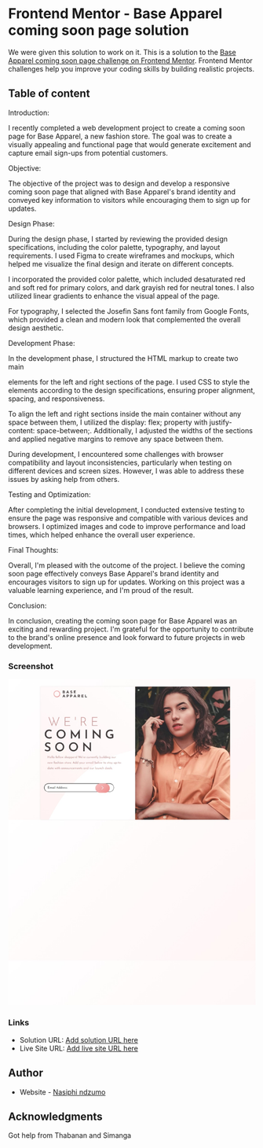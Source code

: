 # Frontend Mentor - Base Apparel coming soon page solution
We were given this solution to work on it.
This is a solution to the [Base Apparel coming soon page challenge on Frontend Mentor](https://www.frontendmentor.io/challenges/base-apparel-coming-soon-page-5d46b47f8db8a7063f9331a0). Frontend Mentor challenges help you improve your coding skills by building realistic projects. 

## Table of content
Introduction:

I recently completed a web development project to create a coming soon page for Base Apparel, a new fashion store. The goal was to create a visually appealing and functional page that would generate excitement and capture email sign-ups from potential customers.

Objective:

The objective of the project was to design and develop a responsive coming soon page that aligned with Base Apparel's brand identity and conveyed key information to visitors while encouraging them to sign up for updates.

Design Phase:

During the design phase, I started by reviewing the provided design specifications, including the color palette, typography, and layout requirements. I used Figma to create wireframes and mockups, which helped me visualize the final design and iterate on different concepts.

I incorporated the provided color palette, which included desaturated red and soft red for primary colors, and dark grayish red for neutral tones. I also utilized linear gradients to enhance the visual appeal of the page.

For typography, I selected the Josefin Sans font family from Google Fonts, which provided a clean and modern look that complemented the overall design aesthetic.

Development Phase:

In the development phase, I structured the HTML markup to create two main <div> elements for the left and right sections of the page. I used CSS to style the elements according to the design specifications, ensuring proper alignment, spacing, and responsiveness.

To align the left and right sections inside the main container without any space between them, I utilized the display: flex; property with justify-content: space-between;. Additionally, I adjusted the widths of the sections and applied negative margins to remove any space between them.

During development, I encountered some challenges with browser compatibility and layout inconsistencies, particularly when testing on different devices and screen sizes. However, I was able to address these issues by  asking help from others.

Testing and Optimization:

After completing the initial development, I conducted extensive testing to ensure the page was responsive and compatible with various devices and browsers. I optimized images and code to improve performance and load times, which helped enhance the overall user experience.

Final Thoughts:

Overall, I'm pleased with the outcome of the project. I believe the coming soon page effectively conveys Base Apparel's brand identity and encourages visitors to sign up for updates. Working on this project was a valuable learning experience, and I'm proud of the result.

Conclusion:

In conclusion, creating the coming soon page for Base Apparel was an exciting and rewarding project. I'm grateful for the opportunity to contribute to the brand's online presence and look forward to future projects in web development.

### Screenshot
![](./images/Screenshot_2-5-2024_125440_.jpeg)
### Links
- Solution URL: [Add solution URL here](https://your-solution-url.com)
- Live Site URL: [Add live site URL here](https://your-live-site-url.com)

## Author

- Website - [Nasiphi ndzumo](https://www.your-site.com)
## Acknowledgments

 Got help from Thabanan and Simanga

